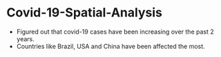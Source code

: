 # Covid-19-Spatial-Analysis
- Figured out that covid-19 cases have been increasing over the past 2 years.
- Countries like Brazil, USA and China have been affected the most.
